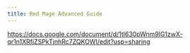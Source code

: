 ```yaml
---
title: Red Mage Advanced Guide
---
```

https://docs.google.com/document/d/1tl630pWnm9lG1zwX-qr1n1XRfjZSPkTjnhRc7ZQKOWI/edit?usp=sharing